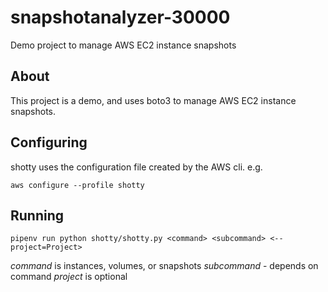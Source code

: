 # snapshotanalyzer-30000

Demo project to manage AWS EC2 instance snapshots

## About

This project is a demo, and uses boto3 to manage AWS EC2 instance snapshots.

## Configuring

shotty uses the configuration file created by the AWS cli. e.g.

`aws configure --profile shotty`

## Running

`pipenv run python shotty/shotty.py <command> <subcommand> <--project=Project>`

*command* is instances, volumes, or snapshots
*subcommand* - depends on command
*project* is optional
